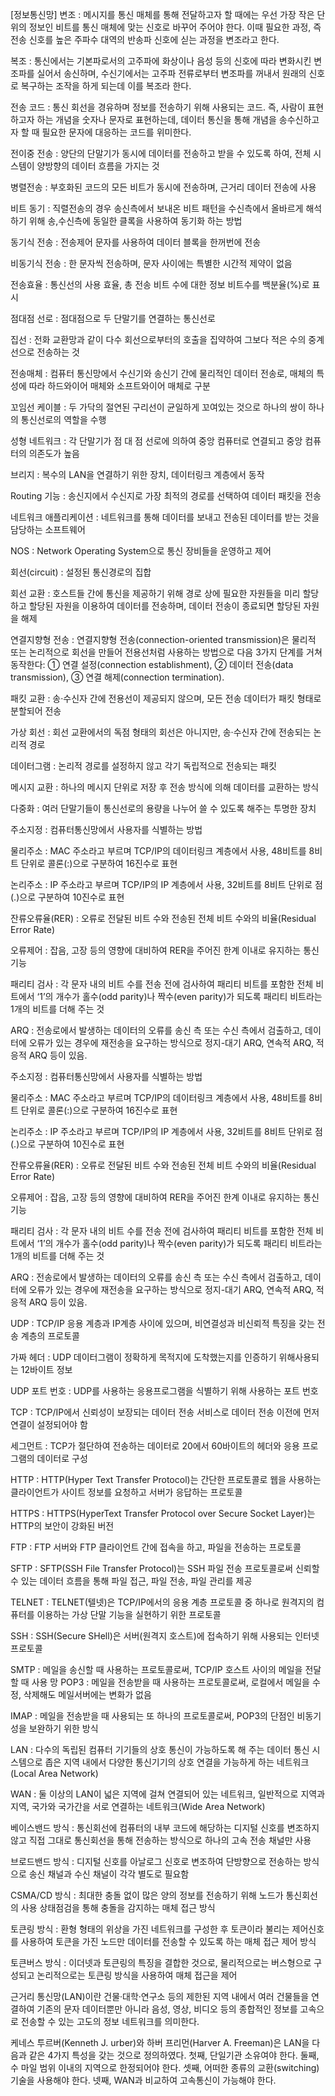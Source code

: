[정보통신망]
변조 : 메시지를 통신 매체를 통해 전달하고자 할 때에는 우선 가장 작은 단위의 정보인 비트를 통신 매체에 맞는 신호로 바꾸어 주어야 한다. 이때 필요한 과정, 즉 전송 신호를 높은 주파수 대역의 반송파 신호에 싣는 과정을 변조라고 한다.

복조 : 통신에서는 기본파로서의 고주파에 화상이나 음성 등의 신호에 따라 변화시킨 변조파를 실어서 송신하며, 수신기에서는 고주파 전류로부터 변조파를 꺼내서 원래의 신호로 복구하는 조작을 하게 되는데 이를 복조라 한다.

전송 코드 : 통신 회선을 경유하며 정보를 전송하기 위해 사용되는 코드. 즉, 사람이 표현하고자 하는 개념을 숫자나 문자로 표현하는데, 데이터 통신을 통해 개념을 송수신하고자 할 때 필요한 문자에 대응하는 코드를 위미한다.

전이중 전송 : 양단의 단말기가 동시에 데이터를 전송하고 받을 수 있도록 하여, 전체 시스템이 양방향의 데이터 흐름을 가지는 것

병렬전송 : 부호화된 코드의 모든 비트가 동시에 전송하며, 근거리 데이터 전송에 사용

비트 동기 : 직렬전송의 경우 송신측에서 보내온 비트 패턴을 수신측에서 올바르게 해석하기 위해 송,수신측에 동일한 클록을 사용하여 동기화 하는 방법

동기식 전송 : 전송제어 문자를 사용하여 데이터 블록을 한꺼번에 전송

비동기식 전송 : 한 문자씩 전송하며, 문자 사이에는 특별한 시간적 제약이 없음

전송효율 : 통신선의 사용 효율, 총 전송 비트 수에 대한 정보 비트수를 백분율(%)로 표시

점대점 선로 : 점대점으로 두 단말기를 연결하는 통신선로

집선 : 전화 교환망과 같이 다수 회선으로부터의 호출을 집약하여 그보다 적은 수의 중계선으로 전송하는 것

전송매체 : 컴퓨터 통신망에서 수신기와 송신기 간에 물리적인 데이터 전송로, 매체의 특성에 따라 하드와이어 매체와 소프트와이어 매체로 구분

꼬임선 케이블 : 두 가닥의 절연된 구리선이 균일하게 꼬여있는 것으로 하나의 쌍이 하나의 통신선로의 역할을 수행

성형 네트워크 : 각 단말기가 점 대 점 선로에 의하여 중앙 컴퓨터로 연결되고 중앙 컴퓨터의 의존도가 높음

브리지 : 복수의 LAN을 연결하기 위한 장치, 데이터링크 계층에서 동작

Routing 기능 : 송신지에서 수신지로 가장 최적의 경로를 선택하여 데이터 패킷을 전송

네트워크 애플리케이션 : 네트워크를 통해 데이터를 보내고 전송된 데이터를 받는 것을 담당하는 소프트웨어

NOS : Network Operating System으로 통신 장비들을 운영하고 제어

회선(circuit) : 설정된 통신경로의 집합

회선 교환 : 호스트들 간에 통신을 제공하기 위해 경로 상에 필요한 자원들을 미리 할당하고 할당된 자원을 이용하여 데이터를 전송하며, 데이터 전송이 종료되면 할당된 자원을 해제

연결지향형 전송 : 연결지향형 전송(connection-oriented transmission)은 물리적 또는 논리적으로 회선을 만들어 전용선처럼 사용하는 방법으로 다음 3가지 단계를 거쳐 동작한다: ① 연결 설정(connection establishment), ② 데이터 전송(data transmission), ③ 연결 해제(connection termination).

패킷 교환 : 송·수신자 간에 전용선이 제공되지 않으며, 모든 전송 데이터가 패킷 형태로 분할되어 전송

가상 회선 : 회선 교환에서의 독점 형태의 회선은 아니지만, 송·수신자 간에 전송되는 논리적 경로

데이터그램 : 논리적 경로를 설정하지 않고 각기 독립적으로 전송되는 패킷

메시지 교환 : 하나의 메시지 단위로 저장 후 전송 방식에 의해 데이터를 교환하는 방식

다중화 : 여러 단말기들이 통신선로의 용량을 나누어 쓸 수 있도록 해주는 투명한 장치

주소지정 : 컴퓨터통신망에서 사용자를 식별하는 방법

물리주소 : MAC 주소라고 부르며 TCP/IP의 데이터링크 계층에서 사용, 48비트를 8비트 단위로 콜론(:)으로 구분하여 16진수로 표현

논리주소 : IP 주소라고 부르며 TCP/IP의 IP 계층에서 사용, 32비트를 8비트 단위로 점(.)으로 구분하여 10진수로 표현

잔류오류율(RER) : 오류로 전달된 비트 수와 전송된 전체 비트 수와의 비율(Residual Error Rate)

오류제어 : 잡음, 고장 등의 영향에 대비하여 RER을 주어진 한계 이내로 유지하는 통신 기능

패리티 검사 : 각 문자 내의 비트 수를 전송 전에 검사하여 패리티 비트를 포함한 전체 비트에서 ‘1’의 개수가 홀수(odd parity)나 짝수(even parity)가 되도록 패리티 비트라는 1개의 비트를 더해 주는 것

ARQ : 전송로에서 발생하는 데이터의 오류를 송신 측 또는 수신 측에서 검출하고, 데이터에 오류가 있는 경우에 재전송을 요구하는 방식으로 정지-대기 ARQ, 연속적 ARQ, 적응적 ARQ 등이 있음.

주소지정 : 컴퓨터통신망에서 사용자를 식별하는 방법

물리주소 : MAC 주소라고 부르며 TCP/IP의 데이터링크 계층에서 사용, 48비트를 8비트 단위로 콜론(:)으로 구분하여 16진수로 표현

논리주소 : IP 주소라고 부르며 TCP/IP의 IP 계층에서 사용, 32비트를 8비트 단위로 점(.)으로 구분하여 10진수로 표현

잔류오류율(RER) : 오류로 전달된 비트 수와 전송된 전체 비트 수와의 비율(Residual Error Rate)

오류제어 : 잡음, 고장 등의 영향에 대비하여 RER을 주어진 한계 이내로 유지하는 통신 기능

패리티 검사 : 각 문자 내의 비트 수를 전송 전에 검사하여 패리티 비트를 포함한 전체 비트에서 ‘1’의 개수가 홀수(odd parity)나 짝수(even parity)가 되도록 패리티 비트라는 1개의 비트를 더해 주는 것

ARQ : 전송로에서 발생하는 데이터의 오류를 송신 측 또는 수신 측에서 검출하고, 데이터에 오류가 있는 경우에 재전송을 요구하는 방식으로 정지-대기 ARQ, 연속적 ARQ, 적응적 ARQ 등이 있음.

UDP : TCP/IP 응용 계층과 IP계층 사이에 있으며, 비연결성과 비신뢰적 특징을 갖는 전송 계층의 프로토콜

가짜 헤더 : UDP 데이터그램이 정확하게 목적지에 도착했는지를 인증하기 위해사용되는 12바이트 정보

UDP 포트 번호 : UDP를 사용하는 응용프로그램을 식별하기 위해 사용하는 포트 번호

TCP : TCP/IP에서 신뢰성이 보장되는 데이터 전송 서비스로 데이터 전송 이전에 먼저 연결이 설정되어야 함

세그먼트 : TCP가 절단하여 전송하는 데이터로 20에서 60바이트의 헤더와 응용 프로그램의 데이터로 구성

HTTP : HTTP(Hyper Text Transfer Protocol)는 간단한 프로토콜로 웹을 사용하는 클라이언트가 사이트 정보를 요청하고 서버가 응답하는 프로토콜

HTTPS : HTTPS(HyperText Transfer Protocol over Secure Socket Layer)는 HTTP의 보안이 강화된 버전

FTP : FTP 서버와 FTP 클라이언트 간에 접속을 하고, 파일을 전송하는 프로토콜

SFTP : SFTP(SSH File Transfer Protocol)는 SSH 파일 전송 프로토콜로써 신뢰할 수 있는 데이터 흐름을 통해 파일 접근, 파일 전송, 파일 관리를 제공

TELNET : TELNET(텔넷)은 TCP/IP에서의 응용 계층 프로토콜 중 하나로 원격지의 컴퓨터를 이용하는 가상 단말 기능을 실현하기 위한 프로토콜

SSH : SSH(Secure SHell)은 서버(원격지 호스트)에 접속하기 위해 사용되는 인터넷 프로토콜

SMTP : 메일을 송신할 때 사용하는 프로토콜로써, TCP/IP 호스트 사이의 메일을 전달할 때 사용
망
POP3 : 메일을 전송받을 때 사용하는 프로토콜로써, 로컬에서 메일을 수정, 삭제해도 메일서버에는 변화가 없음

IMAP : 메일을 전송받을 때 사용되는 또 하나의 프로토콜로써, POP3의 단점인 비동기성을 보완하기 위한 방식

LAN : 다수의 독립된 컴퓨터 기기들의 상호 통신이 가능하도록 해 주는 데이터 통신 시스템으로 좁은 지역 내에서 다양한 통신기기의 상호 연결을 가능하게 하는 네트워크(Local Area Network)

WAN : 둘 이상의 LAN이 넓은 지역에 걸쳐 연결되어 있는 네트워크, 일반적으로 지역과 지역, 국가와 국가간을 서로 연결하는 네트워크(Wide Area Network)

베이스밴드 방식 : 통신회선에 컴퓨터의 내부 코드에 해당하는 디지털 신호를 변조하지 않고 직접 그대로 통신회선을 통해 전송하는 방식으로 하나의 고속 전송 채널만 사용

브로드밴드 방식 : 디지털 신호를 아날로그 신호로 변조하여 단방향으로 전송하는 방식으로 송신 채널과 수신 채널이 각각 별도로 필요함

CSMA/CD 방식 : 최대한 충돌 없이 많은 양의 정보를 전송하기 위해 노드가 통신회선의 사용 상태점검을 통해 충돌을 감지하는 매체 접근 방식

토큰링 방식 : 환형 형태의 위상을 가진 네트워크를 구성한 후 토큰이라 불리는 제어신호를 사용하여 토큰을 가진 노드만 데이터를 전송할 수 있도록 하는 매체 접근 제어 방식

토큰버스 방식 : 이더넷과 토큰링의 특징을 결합한 것으로, 물리적으로는 버스형으로 구성되고 논리적으로는 토큰링 방식을 사용하여 매체 접근을 제어

근거리 통신망(LAN)이란 건물·대학·연구소 등의 제한된 지역 내에서 여러 건물들을 연결하여 기존의 문자 데이터뿐만 아니라 음성, 영상, 비디오 등의 종합적인 정보를 고속으로 전송할 수 있는 고도의 정보 네트워크를 의미한다.

케네스 투르버(Kenneth J. urber)와 하버 프리먼(Harver A. Freeman)은 LAN을 다음과 같은 4가지 특성을 갖는 것으로 정의하였다.
첫째, 단일기관 소유여야 한다.
둘째, 수 마일 범위 이내의 지역으로 한정되어야 한다.
셋째, 어떠한 종류의 교환(switching)기술을 사용해야 한다.
넷째, WAN과 비교하여 고속통신이 가능해야 한다.

